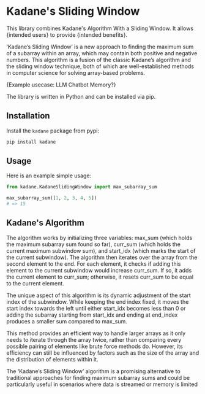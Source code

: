 # Kadane's Sliding Window
This library combines Kadane's Algorithm With a Sliding Window. 
It allows {intended users} to provide {intended benefits}. 

‘Kadane’s Sliding Window’ is a new approach to finding the maximum sum of a subarray within an array, which may contain both positive and negative numbers. This algorithm is a fusion of the classic Kadane’s algorithm and the sliding window technique, both of which are well-established methods in computer science for solving array-based problems.

{Example usecase: LLM Chatbot Memory?}

The library is written in Python and can be installed via pip.

## Installation

Install the `kadane` package from pypi:

```bash
pip install kadane
```

## Usage

Here is an example simple usage:

```python
from kadane.KadaneSlidingWindow import max_subarray_sum

max_subarray_sum([1, 2, 3, 4, 5])
# => 15
```

## Kadane's Algorithm
The algorithm works by initializing three variables: max_sum (which holds the maximum subarray sum found so far), curr_sum (which holds the current maximum subwindow sum), and start_idx (which marks the start of the current subwindow). The algorithm then iterates over the array from the second element to the end. For each element, it checks if adding this element to the current subwindow would increase curr_sum. If so, it adds the current element to curr_sum; otherwise, it resets curr_sum to be equal to the current element.

The unique aspect of this algorithm is its dynamic adjustment of the start index of the subwindow. While keeping the end index fixed, it moves the start index towards the left until either start_idx becomes less than 0 or adding the subarray starting from start_idx and ending at end_index produces a smaller sum compared to max_sum.

This method provides an efficient way to handle larger arrays as it only needs to iterate through the array twice, rather than comparing every possible pairing of elements like brute force methods do. However, its efficiency can still be influenced by factors such as the size of the array and the distribution of elements within it.

The ‘Kadane’s Sliding Window’ algorithm is a promising alternative to traditional approaches for finding maximum subarray sums and could be particularly useful in scenarios where data is streamed or memory is limited

